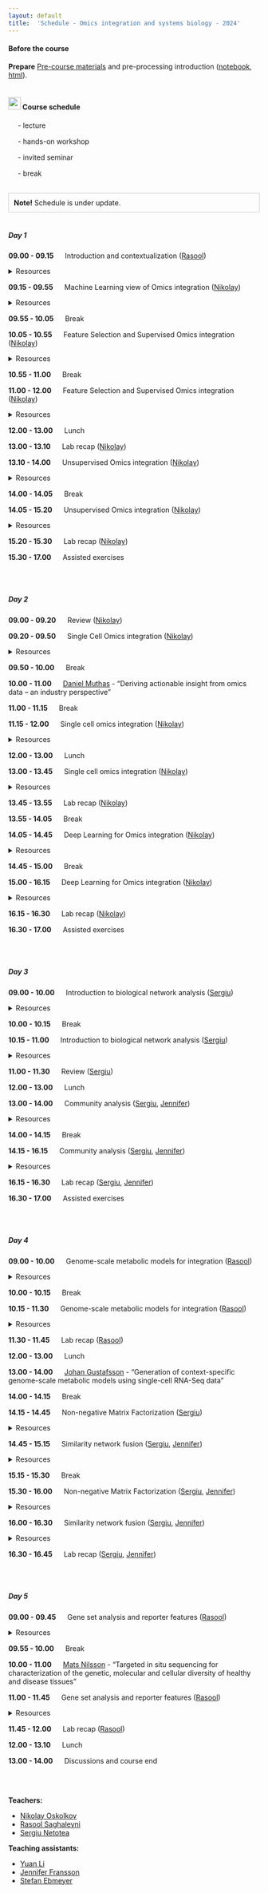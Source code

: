 ```yaml
---
layout: default
title:  'Schedule - Omics integration and systems biology - 2024'
---
```


#### Before the course

**Prepare** [Pre-course materials](./precourse.md) and pre-processing introduction ([notebook](./session_preprocessing/preprocessing.ipynb), [html](./session_preprocessing/preprocessing.html)).
<br>
<br>

#### <img border="0" src="https://www.svgrepo.com/show/20800/event-date-and-time-symbol.svg" width="25" height="25"> Course schedule

<img border="0" src="https://www.svgrepo.com/show/7321/teacher.svg" width="15" height="15"> - lecture

<img border="0" src="https://www.svgrepo.com/show/7421/computer.svg" width="15" height="15"> - hands-on workshop

<img border="0" src="https://www.svgrepo.com/show/307069/public-speaking-speak-tell-talk.svg" width="15" height="15"> - invited seminar

<img border="0" src="https://www.svgrepo.com/show/21938/time.svg" width="15" height="15"> - break


<br>
<div style="border: 1px solid #ccc; padding: 10px;">
<strong>Note!</strong> Schedule is under update.
</div>
<br>

##### Day 1

**09.00 - 09.15** <img border="0" src="https://www.svgrepo.com/show/7321/teacher.svg" width="15" height="15"> Introduction and contextualization ([Rasool][2])
<details>
  <summary>Resources</summary>
  <ul>
    <li><a href="./session_intro/course_intro.pdf">Slides</a></li>
  </ul>
</details>

**09.15 - 09.55** <img border="0" src="https://www.svgrepo.com/show/7321/teacher.svg" width="15" height="15"> Machine Learning view of Omics integration ([Nikolay][1])
<details>
  <summary>Resources</summary>
  <ul>
    <li><a href="./session_ml/MachineLearningViewOmicsIntegration_Oskolkov.pdf">Slides</a></li>
  </ul>
</details>

**09.55 - 10.05** <img border="0" src="https://www.svgrepo.com/show/21938/time.svg" width="15" height="15"> Break

**10.05 - 10.55** <img border="0" src="https://www.svgrepo.com/show/7321/teacher.svg" width="15" height="15"> Feature Selection and Supervised Omics integration ([Nikolay][1])
<details>
  <summary>Resources</summary>
  <ul>
    <li><a href="./session_ml/SupervisedOMICsIntegration/lab/SupervisedOmicsIntegration_Oskolkov.pdf">Slides</a></li>
  </ul>
</details>

**10.55 - 11.00** <img border="0" src="https://www.svgrepo.com/show/21938/time.svg" width="15" height="15"> Break

**11.00 - 12.00** <img border="0" src="https://www.svgrepo.com/show/7421/computer.svg" width="15" height="15"> Feature Selection and Supervised Omics integration ([Nikolay][1])
<details>
  <summary>Resources</summary>
  <ul>
    <li><a href="XXX">Feature Selection lab on s-serve</a></li>
    <li><a href="./session_ml/FeatureSelectionIntegrOMICs/lab/OmicsIntegration_FeatureSelection.html">Feature Selection lab Notebook</a></li>
    <li>Docker image: <code>docker pull rasoolsnbis/omicsint_h24:session_ml_feature_selection_amd_v.h24.9879876</code></li>
<br>
    <li><a href="XXX">Supervised Integration lab on s-serve</a></li>
    <li><a href="./session_ml/SupervisedOMICsIntegration/lab/supervised_omics_integr_CLL.html">Supervised Integration lab Notebook</a></li>
    <li>Docker image: <code>docker pull rasoolsnbis/omicsint_h24:session_ml_supervised_omics_integration_amd_v.h24.b327560adfd4536832cbc2fe7451468ee55b6188</code></li>
  </ul>
</details>

**12.00 - 13.00** <img border="0" src="https://www.svgrepo.com/show/21938/time.svg" width="15" height="15"> Lunch

**13.00 - 13.10** <img border="0" src="https://www.svgrepo.com/show/7321/teacher.svg" width="15" height="15"> Lab recap ([Nikolay][1])

**13.10 - 14.00** <img border="0" src="https://www.svgrepo.com/show/7321/teacher.svg" width="15" height="15"> Unsupervised Omics integration ([Nikolay][1])
<details>
  <summary>Resources</summary>
  <ul>
    <li><a href="./session_ml/UnsupervisedOMICsIntegration/lab/UnsupervisedOmicsIntegration.pdf">Slides</a></li>
  </ul>
</details>

**14.00 - 14.05** <img border="0" src="https://www.svgrepo.com/show/21938/time.svg" width="15" height="15"> Break

**14.05 - 15.20** <img border="0" src="https://www.svgrepo.com/show/7421/computer.svg" width="15" height="15"> Unsupervised Omics integration ([Nikolay][1])
<details>
  <summary>Resources</summary>
  <ul>
    <li><a href="XXX">Unsupervised Integration lab on s-serve</a></li>
    <li><a href="./session_ml/UnsupervisedOMICsIntegration/lab/UnsupervisedOMICsIntegration.html">Unsupervised Integration lab Notebook</a></li>
    <li>Docker image: <code>docker pull rasoolsnbis/omicsint_h24:session_ml_unsupervised_omics_integration_amd_v.h24.8f4c21e</code></li>
  </ul>
</details>

**15.20 - 15.30** <img border="0" src="https://www.svgrepo.com/show/7321/teacher.svg" width="15" height="15"> Lab recap ([Nikolay][1])

**15.30 - 17.00** <img border="0" src="https://www.svgrepo.com/show/7421/computer.svg" width="15" height="15"> Assisted exercises

<br>
<br>

##### Day 2

**09.00 - 09.20** <img border="0" src="https://www.svgrepo.com/show/7321/teacher.svg" width="15" height="15"> Review ([Nikolay][1])

**09.20 - 09.50** <img border="0" src="https://www.svgrepo.com/show/7321/teacher.svg" width="15" height="15"> Single Cell Omics integration ([Nikolay][1])
<details>
  <summary>Resources</summary>
  <ul>
    <li><a href="./session_ml/SingleCell/lab/SingleCellOmicsIntegration_Oskolkov.pdf">Slides</a></li>
  </ul>
</details>

**09.50 - 10.00** <img border="0" src="https://www.svgrepo.com/show/21938/time.svg" width="15" height="15"> Break

**10.00 - 11.00** <img border="0" src="https://www.svgrepo.com/show/307069/public-speaking-speak-tell-talk.svg" width="15" height="15"> [Daniel Muthas][7] - “Deriving actionable insight from omics data – an industry perspective”

**11.00 - 11.15** <img border="0" src="https://www.svgrepo.com/show/21938/time.svg" width="15" height="15"> Break

**11.15 - 12.00** <img border="0" src="https://www.svgrepo.com/show/7421/computer.svg" width="15" height="15"> Single cell omics integration ([Nikolay][1])
<details>
  <summary>Resources</summary>
  <ul>
    <li><a href="XXX">Single cell omics integration lab on s-serve</a></li>
    <li><a href="./session_ml/SingleCell/lab/__lab_SingleCell_OmicsIntegration.html"> Single cell omics integration lab notebook</a></li>
    <li>Docker image: <code>docker pull rasoolsnbis/omicsint_h24:session_ml_single_cell_amd_v.h24.7054451</code></li>
<br>
    <li><a href="XXX">UMAP lab on s-serve</a></li>
    <li><a href="./session_ml/UMAP_DataIntegration/lab/UMAP_DataIntegration.html"> UMAP lab notebook</a></li>
    <li>Docker image: <code>docker pull rasoolsnbis/omicsint_h24:session_ml_umap_data_integration_amd_v.h24.b327560adfd4536832cbc2fe7451468ee55b6188</code></li>
  </ul>
</details>

**12.00 - 13.00** <img border="0" src="https://www.svgrepo.com/show/21938/time.svg" width="15" height="15"> Lunch

**13.00 - 13.45** <img border="0" src="https://www.svgrepo.com/show/7421/computer.svg" width="15" height="15"> Single cell omics integration ([Nikolay][1])
<details>
  <summary>Resources</summary>
  <ul>
    <li><a href="XXX">Single cell omics integration lab on s-serve</a></li>
    <li><a href="./session_ml/SingleCell/lab/__lab_SingleCell_OmicsIntegration.html"> Single cell omics integration lab notebook</a></li>
    <li>Docker image: <code>docker pull rasoolsnbis/omicsint_h24:session_ml_single_cell_amd_v.h24.7054451</code></li>
<br>
    <li><a href="XXX">UMAP lab on s-serve</a></li>
    <li><a href="./session_ml/UMAP_DataIntegration/lab/UMAP_DataIntegration.html"> UMAP lab notebook</a></li>
    <li>Docker image: <code>docker pull rasoolsnbis/omicsint_h24:session_ml_umap_data_integration_amd_v.h24.b327560adfd4536832cbc2fe7451468ee55b6188</code></li>
  </ul>
</details>

**13.45 - 13.55** <img border="0" src="https://www.svgrepo.com/show/7321/teacher.svg" width="15" height="15"> Lab recap ([Nikolay][1])

**13.55 - 14.05** <img border="0" src="https://www.svgrepo.com/show/21938/time.svg" width="15" height="15"> Break

**14.05 - 14.45** <img border="0" src="https://www.svgrepo.com/show/7321/teacher.svg" width="15" height="15"> Deep Learning for Omics integration ([Nikolay][1])
<details>
  <summary>Resources</summary>
  <ul>
    <li><a href="./session_ml/DeepLearningDataIntegration/lab/DeepLearningOmicsIntegration_Oskolkov_2023.pdf">Slides</a></li>
  </ul>
</details>

**14.45 - 15.00** <img border="0" src="https://www.svgrepo.com/show/21938/time.svg" width="15" height="15"> Break

**15.00 - 16.15** <img border="0" src="https://www.svgrepo.com/show/7421/computer.svg" width="15" height="15"> Deep Learning for Omics integration ([Nikolay][1])
<details>
  <summary>Resources</summary>
  <ul>
    <li><a href="XXX">Deep Learning for data integration lab on s-serve</a></li>
    <li><a href="./session_ml/DeepLearningDataIntegration/lab/DeepLearningDataIntegration.html">Deep Learning for data integration lab html</a></li>
    <li>Docker image: <code>docker pull rasoolsnbis/omicsint_h24:session_ml_deep_learning_integration_amd_v.h24.e78e9bb81f52703200968a76e46c23738536f237</code>
    </li>
  </ul>
</details>

**16.15 - 16.30** <img border="0" src="https://www.svgrepo.com/show/7321/teacher.svg" width="15" height="15"> Lab recap ([Nikolay][1])

**16.30 - 17.00** <img border="0" src="https://www.svgrepo.com/show/7421/computer.svg" width="15" height="15"> Assisted exercises

<br>
<br>

##### Day 3

**09.00 - 10.00** <img border="0" src="https://www.svgrepo.com/show/7321/teacher.svg" width="15" height="15"> Introduction to biological network analysis ([Sergiu][3])
<details>
  <summary>Resources</summary>
  <ul>
    <li><a href="./session_topology/lab/lectures/1Introduction.pdf">Introduction</a></li>
    <li><a href="./session_topology/lab/lectures/2Network_inference.pdf">Network inference</a></li>
    <li><a href="./session_topology/lab/lectures/lecture_short.pdf">Biological network analysis</a></li>
  </ul>
</details>

**10.00 - 10.15** <img border="0" src="https://www.svgrepo.com/show/21938/time.svg" width="15" height="15"> Break

**10.15 - 11.00** <img border="0" src="https://www.svgrepo.com/show/7421/computer.svg" width="15" height="15"> Introduction to biological network analysis ([Sergiu][3])
<details>
  <summary>Resources</summary>
  <ul>
    <li><a href="XXX">Topology lab on s-serve</a></li>
    <li><a href="./session_topology/lab/topology_lab_part1.html">Topology lab Notebook part 1</a></li>
    <li><a href="./session_topology/lab/topology_lab_part2.html">Topology lab Notebook part 2</a></li>
    <li><a href="./session_topology/lab/topology_lab_part3.html">Topology lab Notebook part 3</a></li>
    <li>Docker image: <code>docker pull rasoolsnbis/omicsint_h24:session_topology_amd_v.h24.a2b336c</code></li>
  </ul>
</details>

**11.00 - 11.30** <img border="0" src="https://www.svgrepo.com/show/7321/teacher.svg" width="15" height="15"> Review ([Sergiu][3])

**12.00 - 13.00** <img border="0" src="https://www.svgrepo.com/show/21938/time.svg" width="15" height="15"> Lunch

**13.00 - 14.00** <img border="0" src="https://www.svgrepo.com/show/7321/teacher.svg" width="15" height="15"> Community analysis ([Sergiu][3], [Jennifer][5])
<details>
  <summary>Resources</summary>
  <ul>
    <li><a href="./session_topology/lab/lectures/3Community_analysis.pdf">Slides</a></li>
  </ul>
</details>

**14.00 - 14.15** <img border="0" src="https://www.svgrepo.com/show/21938/time.svg" width="15" height="15"> Break

**14.15 - 16.15** <img border="0" src="https://www.svgrepo.com/show/7421/computer.svg" width="15" height="15"> Community analysis ([Sergiu][3], [Jennifer][5])
<details>
  <summary>Resources</summary>
  <ul>
    <li><a href="XXX">Topology lab on s-serve</a></li>
    <li><a href="./session_topology/lab/topology_lab_part1.html">Topology lab Notebook part 1</a></li>
    <li><a href="./session_topology/lab/topology_lab_part2.html">Topology lab Notebook part 2</a></li>
    <li><a href="./session_topology/lab/topology_lab_part3.html">Topology lab Notebook part 3</a></li>
    <li>Docker image: <code>docker pull rasoolsnbis/omicsint_h24:session_topology_amd_v.h24.a2b336c</code></li>
  </ul>
</details>

**16.15 - 16.30** <img border="0" src="https://www.svgrepo.com/show/7321/teacher.svg" width="15" height="15"> Lab recap ([Sergiu][3], [Jennifer][5])

**16.30 - 17.00** <img border="0" src="https://www.svgrepo.com/show/7421/computer.svg" width="15" height="15"> Assisted exercises

<br>
<br>

##### Day 4

**09.00 - 10.00** <img border="0" src="https://www.svgrepo.com/show/7321/teacher.svg" width="15" height="15"> Genome-scale metabolic models for integration ([Rasool][2])
<details>
  <summary>Resources</summary>
  <ul>
    <li><a href="./session_gems/MetabModel_JLR_distrib.pdf">Introduction</a></li>
    <li><a href="./session_gems/Constraint-based-modeling-ELIXIR-Omics-Integration-and-Systems-Biology.pdf">Tools</a></li>
  </ul>
</details>

**10.00 - 10.15** <img border="0" src="https://www.svgrepo.com/show/21938/time.svg" width="15" height="15"> Break

**10.15 - 11.30** <img border="0" src="https://www.svgrepo.com/show/7421/computer.svg" width="15" height="15"> Genome-scale metabolic models for integration ([Rasool][2])
<details>
  <summary>Resources</summary>
  <ul>
    <li><a href="XXX">GEMs lab on s-serve</a></li>
    <li>Docker image: <code>docker rasoolsnbis/omicsint_h24:session_gems_amd_v.h24.a2b336c</code></li>
  </ul>
</details>

**11.30 - 11.45** <img border="0" src="https://www.svgrepo.com/show/7321/teacher.svg" width="15" height="15"> Lab recap ([Rasool][2])

**12.00 - 13.00** <img border="0" src="https://www.svgrepo.com/show/21938/time.svg" width="15" height="15"> Lunch

**13.00 - 14.00** <img border="0" src="https://www.svgrepo.com/show/307069/public-speaking-speak-tell-talk.svg" width="15" height="15"> [Johan Gustafsson][8] - “Generation of context-specific genome-scale metabolic models using single-cell RNA-Seq data”

**14.00 - 14.15** <img border="0" src="https://www.svgrepo.com/show/21938/time.svg" width="15" height="15"> Break

**14.15 - 14.45** <img border="0" src="https://www.svgrepo.com/show/7321/teacher.svg" width="15" height="15"> Non-negative Matrix Factorization ([Sergiu][3])
<details>
  <summary>Resources</summary>
  <ul>
    <li><a href="./session_nmf/NMF_main.html">Slides</a></li>
  </ul>
</details>

**14.45 - 15.15** <img border="0" src="https://www.svgrepo.com/show/7321/teacher.svg" width="15" height="15"> Similarity network fusion ([Sergiu][3], [Jennifer][5])
<details>
  <summary>Resources</summary>
  <ul>
    <li><a href="./session_nmf/SNF_main.html">Slides</a></li>
  </ul>
</details>

**15.15 - 15.30** <img border="0" src="https://www.svgrepo.com/show/21938/time.svg" width="15" height="15"> Break

**15.30 - 16.00** <img border="0" src="https://www.svgrepo.com/show/7421/computer.svg" width="15" height="15"> Non-negative Matrix Factorization ([Sergiu][3], [Jennifer][5])
<details>
  <summary>Resources</summary>
  <ul>
    <li><a href="./session_nmf/NMF_lab.html">Notebook</a></li>
  </ul>
</details>

**16.00 - 16.30** <img border="0" src="https://www.svgrepo.com/show/7421/computer.svg" width="15" height="15"> Similarity network fusion ([Sergiu][3], [Jennifer][5])
<details>
  <summary>Resources</summary>
  <ul>
    <li><a href="./session_nmf/SNF_lab.html">Notebook</a></li>
  </ul>
</details>

**16.30 - 16.45** <img border="0" src="https://www.svgrepo.com/show/7321/teacher.svg" width="15" height="15"> Lab recap ([Sergiu][3], [Jennifer][5])

<br>
<br>

##### Day 5

**09.00 - 09.45** <img border="0" src="https://www.svgrepo.com/show/7321/teacher.svg" width="15" height="15"> Gene set analysis and reporter features ([Rasool][2])
<details>
  <summary>Resources</summary>
  <ul>
    <li><a href="./session_gsa/GEM_GSA.pdf"> Gene set analysis via GEMs</a></li>
  </ul>
</details>

**09.55 - 10.00** <img border="0" src="https://www.svgrepo.com/show/21938/time.svg" width="15" height="15"> Break

**10.00 - 11.00** <img border="0" src="https://www.svgrepo.com/show/307069/public-speaking-speak-tell-talk.svg" width="15" height="15"> [Mats Nilsson][9] - “Targeted in situ sequencing for characterization of the genetic, molecular and cellular diversity of healthy and disease tissues”

**11.00 - 11.45** <img border="0" src="https://www.svgrepo.com/show/7421/computer.svg" width="15" height="15"> Gene set analysis and reporter features ([Rasool][2])
<details>
  <summary>Resources</summary>
  <ul>
    <li><a href="XXX">Gene set analysis lab on s-serve</a></li>
    <li><a href="./session_gsa/GEM_GSA.html">Gene set analysis lab Notebook</a></li>
    <li>Docker image: <code>docker pull rasoolsnbis/omicsint_h24:session_gsa_amd_v.h24.a1ae0fc</code></li>
  </ul>
</details>

**11.45 - 12.00** <img border="0" src="https://www.svgrepo.com/show/7321/teacher.svg" width="15" height="15"> Lab recap ([Rasool][2])

**12.00 - 13.10** <img border="0" src="https://www.svgrepo.com/show/21938/time.svg" width="15" height="15"> Lunch

**13.00 - 14.00** <img border="0" src="https://www.svgrepo.com/show/7321/teacher.svg" width="15" height="15"> Discussions and course end

<br>
<br>

**Teachers:**
- [Nikolay Oskolkov][1]
- [Rasool Saghaleyni][2]
- [Sergiu Netotea][3]

**Teaching assistants:**
- [Yuan Li][4]
- [Jennifer Fransson][5]
- [Stefan Ebmeyer][6]


[1]: https://portal.research.lu.se/en/persons/nikolay-oskolkov
[2]: https://www.chalmers.se/en/persons/rasools/?tab=0
[3]: https://www.chalmers.se/en/persons/netotea/
[4]: https://portal.research.lu.se/en/persons/yuan-li
[5]: https://www.uu.se/en/contact-and-organisation/staff?query=N23-2571
[6]: https://www.linkedin.com/posts/ebmeyerst_antibiotic-bioinformatics-wastewater-activity-7049055463090343936-pM0I/
[7]: https://www.linkedin.com/in/muthas/?originalSubdomain=se
[8]: https://getzlab.org/team/postdoctoral%20researcher/gustafsson-johan
[9]: https://www.su.se/english/profiles/matsn-1.191373
